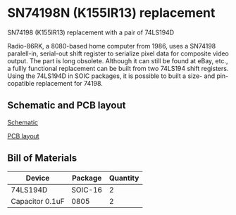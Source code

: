 # SN74198N (K155IR13) replacement

SN74198 (K155IR13) replacement with a pair of 74LS194D

Radio-86RK, a 8080-based home computer from 1986, uses a SN74198 paralell-in, serial-out shift register to serialize pixel data for composite video output. The part is long obsolete. Although it can still be found at eBay, etc., a fullly functional replacement can be built from two 74LS194 shift registers. Using the 74LS194D in SOIC packages, it is possible to built a size- and pin-copatible replacement for 74198.

## Schematic and PCB layout
[Schematic](Eagle/74LS198-schematic.pdf)

[PCB layout](Eagle/74LS198-pcb.pdf)

## Bill of Materials

Device   | Package | Quantity
-------- | ------- | --------
74LS194D | SOIC-16 | 2
Capacitor 0.1uF | 0805 | 2

